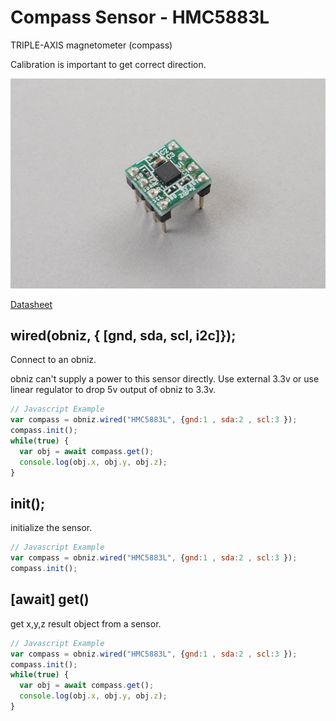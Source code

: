 # Compass Sensor - HMC5883L

TRIPLE-AXIS magnetometer (compass) 

Calibration is important to get correct direction.

![](./image.jpg)

[Datasheet](http://www.farnell.com/datasheets/1683374.pdf)


## wired(obniz,  { [gnd, sda, scl, i2c]});

Connect to an obniz.

obniz can't supply a power to this sensor directly.
Use external 3.3v or use linear regulator to drop 5v output of obniz to 3.3v.

```javascript
// Javascript Example
var compass = obniz.wired("HMC5883L", {gnd:1 , sda:2 , scl:3 });
compass.init();
while(true) {
  var obj = await compass.get();
  console.log(obj.x, obj.y, obj.z);
}
```

## init();

initialize the sensor.

```javascript
// Javascript Example
var compass = obniz.wired("HMC5883L", {gnd:1 , sda:2 , scl:3 });
compass.init();
```

## [await] get()

get x,y,z result object from a sensor.

```javascript
// Javascript Example
var compass = obniz.wired("HMC5883L", {gnd:1 , sda:2 , scl:3 });
compass.init();
while(true) {
  var obj = await compass.get();
  console.log(obj.x, obj.y, obj.z);
}
```